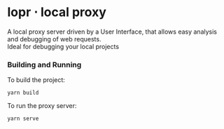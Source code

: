 # lopr  ⋅  local proxy

A local proxy server driven by a User Interface, that allows easy analysis and debugging of web requests.  
Ideal for debugging your local projects

### Building and Running

To build the project:

```shell
yarn build
```

To run the proxy server:

```shell
yarn serve
```
